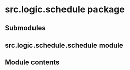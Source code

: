 # src.logic.schedule package

## Submodules

## src.logic.schedule.schedule module

## Module contents

